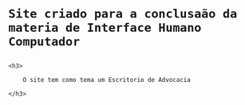 <h1>

    Site criado para a conclusaão da materia de Interface Humano Computador

</h1>

    <h3>

        O site tem como tema um Escritorio de Advocacia

    </h3>

